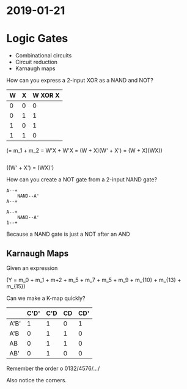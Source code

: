 # 2019-01-21

# Logic Gates
 * Combinational circuits
 * Circuit reduction
 * Karnaugh maps

How can you express a 2-input XOR as a NAND and NOT?

|W|X|W XOR X|
|-|-|-------|
|0|0|0|
|0|1|1|
|1|0|1|
|1|1|0|

\(= m_1 + m_2 = W'X + W'X = (W + X)(W' + X') = (W + X)(WX)\)

```

```
\((W' + X') = (WX)'\)



How can you create a NOT gate from a 2-input NAND gate?

```
A--+
    NAND--A'
A--+

A--+
    NAND--A'
1--+
```

Because a NAND gate is just a NOT after an AND

## Karnaugh Maps

Given an expression

\(Y = m_0 + m_1 + m+2 + m_5 + m_7 + m_5 + m_9 + m_{10} + m_{13} + m_{15}\)

Can we make a K-map quickly?


|    |C'D'|C'D|CD|CD'|
|----|----|---|---|--
|A'B'|1|1|0|1|
|A'B|0|1|1|0|
|AB|0|1|1|0|
|AB'|0|1|0|0|

Remember the order o 0132/4576/.../

Also notice the corners.
